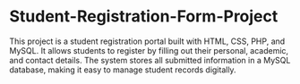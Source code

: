 # Student-Registration-Form-Project
This project is a student registration portal built with HTML, CSS, PHP, and MySQL. It allows students to register by filling out their personal, academic, and contact details. The system stores all submitted information in a MySQL database, making it easy to manage student records digitally.
